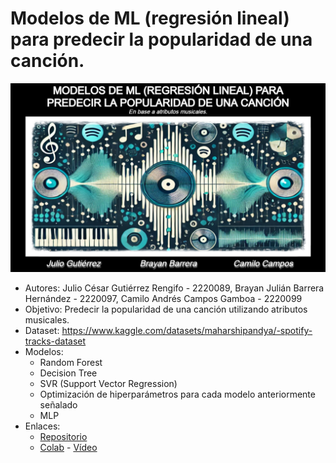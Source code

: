 # Modelos de ML (regresión lineal) para predecir la popularidad de una canción.
![Banner](./Banner.png)
*  Autores: Julio César Gutiérrez Rengifo - 2220089, Brayan Julián Barrera Hernández - 2220097, Camilo Andrés Campos Gamboa - 2220099
*  Objetivo: Predecir la popularidad de una canción utilizando atributos musicales.
*  Dataset: https://www.kaggle.com/datasets/maharshipandya/-spotify-tracks-dataset
*  Modelos:
	- Random Forest
	- Decision Tree
	- SVR (Support Vector Regression)
	- Optimización de hiperparámetros para cada modelo anteriormente señalado
	- MLP
* Enlaces:
	- [Repositorio](https://github.com/TheBrayanDev/AI_UIS_PROYECTO)
	- [Colab](https://colab.research.google.com/drive/1Zc7WpuTEvgO2dHTOixyfj5StCYOy-d-v?usp=sharing)
	- [Vídeo]()
